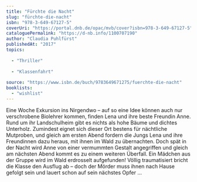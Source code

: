 ```yaml
---
title: "Fürchte die Nacht"
slug: "fürchte-die-nacht"
isbn: "978-3-649-67127-5"
coverUri: "https://portal.dnb.de/opac/mvb/cover?isbn=978-3-649-67127-5"
cataloguePermalink: "https://d-nb.info/1100707190"
author: "Claudia Puhlfürst"
publishedAt: "2017"
topics:
  
  - "Thriller"
    
  - "Klassenfahrt"
    
source: "https://www.isbn.de/buch/9783649671275/fuerchte-die-nacht"
booklists: 
  - "wishlist"
---
```

Eine Woche Exkursion ins Nirgendwo – auf so eine Idee können auch nur 
verschrobene Biolehrer kommen, finden Lena und ihre beste Freundin Anne. Rund 
um ihr Landschulheim gibt es nichts als hohe Bäume und dichtes Unterholz. 
Zumindest eignet sich dieser Ort bestens für nächtliche Mutproben, und gleich 
am ersten Abend fordern die Jungs Lena und ihre Freundinnen dazu heraus, mit 
ihnen im Wald zu übernachten. Doch spät in der Nacht wird Anne von einer 
vermummten Gestalt angegriffen und gleich am nächsten Abend kommt es zu einem 
weiteren Überfall. Ein Mädchen aus der Gruppe wird im Wald erdrosselt 
aufgefunden! Völlig traumatisiert bricht die Klasse den Ausflug ab – doch der 
Mörder muss ihnen nach Hause gefolgt sein und lauert schon auf sein nächstes 
Opfer …